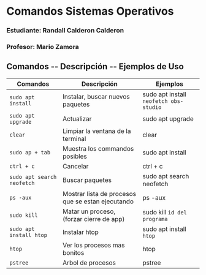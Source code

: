 # Comandos Sistemas Operativos 

### Estudiante: Randall Calderon Calderon
### Profesor: Mario Zamora

## Comandos -- Descripción -- Ejemplos de Uso

|   Comandos    |  Descripción  |  Ejemplos |
| ------------- | ------------- | --------------- |
| `sudo apt install`  | Instalar, buscar nuevos paquetes  | sudo apt install `neofetch obs-studio` | 
| `sudo apt upgrade`  | Actualizar  | sudo apt upgrade |
| `clear`  | Limpiar la ventana de la terminal  | clear |
| `sudo ap + tab`  | Muestra los commandos posibles  | sudo apt install |
| `ctrl + c`  | Cancelar  | ctrl + c |
| `sudo apt search neofetch`  | Buscar paquetes  | sudo apt search neofetch |
| `ps -aux`  | Mostrar lista de procesos que se estan ejecutando  | ps -aux |
| `sudo kill`  | Matar un proceso, (forzar cierre de app)  | sudo kill `id del programa` |
| `sudo apt install htop`  | Instalar htop  | sudo apt install `htop` |
| `htop`  | Ver los procesos mas bonitos  | htop |
| `pstree`  | Arbol de procesos  | pstree |
